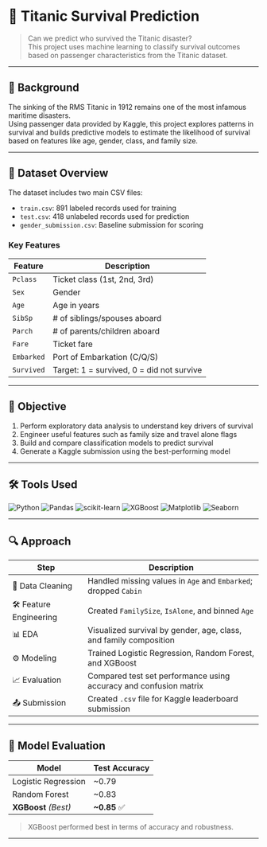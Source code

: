 # 🚢 Titanic Survival Prediction

> Can we predict who survived the Titanic disaster?  
> This project uses machine learning to classify survival outcomes based on passenger characteristics from the Titanic dataset.

---

## 📖 Background

The sinking of the RMS Titanic in 1912 remains one of the most infamous maritime disasters.  
Using passenger data provided by Kaggle, this project explores patterns in survival and builds predictive models to estimate the likelihood of survival based on features like age, gender, class, and family size.

---

## 💾 Dataset Overview

The dataset includes two main CSV files:

- `train.csv`: 891 labeled records used for training  
- `test.csv`: 418 unlabeled records used for prediction  
- `gender_submission.csv`: Baseline submission for scoring

### Key Features
| Feature | Description |
|---------|-------------|
| `Pclass` | Ticket class (1st, 2nd, 3rd) |
| `Sex` | Gender |
| `Age` | Age in years |
| `SibSp` | # of siblings/spouses aboard |
| `Parch` | # of parents/children aboard |
| `Fare` | Ticket fare |
| `Embarked` | Port of Embarkation (C/Q/S) |
| `Survived` | Target: 1 = survived, 0 = did not survive |

---

## 🎯 Objective

1. Perform exploratory data analysis to understand key drivers of survival  
2. Engineer useful features such as family size and travel alone flags  
3. Build and compare classification models to predict survival  
4. Generate a Kaggle submission using the best-performing model

---

## 🛠️ Tools Used

![Python](https://img.shields.io/badge/Python-3776AB?style=for-the-badge&logo=python&logoColor=white)
![Pandas](https://img.shields.io/badge/Pandas-150458?style=for-the-badge&logo=pandas&logoColor=white)
![scikit-learn](https://img.shields.io/badge/scikit--learn-F7931E?style=for-the-badge&logo=scikit-learn&logoColor=white)
![XGBoost](https://img.shields.io/badge/XGBoost-00599C?style=for-the-badge)
![Matplotlib](https://img.shields.io/badge/Matplotlib-11557C?style=for-the-badge&logo=matplotlib&logoColor=white)
![Seaborn](https://img.shields.io/badge/Seaborn-0D76A8?style=for-the-badge&logo=python&logoColor=white)

---

## 🔍 Approach

| Step | Description |
|------|-------------|
| 🧹 Data Cleaning | Handled missing values in `Age` and `Embarked`; dropped `Cabin` |
| 🛠 Feature Engineering | Created `FamilySize`, `IsAlone`, and binned `Age` |
| 📊 EDA | Visualized survival by gender, age, class, and family composition |
| ⚙️ Modeling | Trained Logistic Regression, Random Forest, and XGBoost |
| 📈 Evaluation | Compared test set performance using accuracy and confusion matrix |
| 📤 Submission | Created `.csv` file for Kaggle leaderboard submission |

---

## 🧪 Model Evaluation

| Model | Test Accuracy |
|-------|---------------|
| Logistic Regression | ~0.79 |
| Random Forest | ~0.83 |
| **XGBoost** *(Best)* | **~0.85** ✅

> XGBoost performed best in terms of accuracy and robustness.

---

